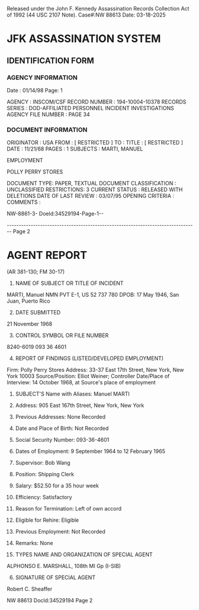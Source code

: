 Released under the John F. Kennedy
Assassination Records Collection Act of
1992 (44 USC 2107 Note). Case#:NW
88613 Date: 03-18-2025

# JFK ASSASSINATION SYSTEM
## IDENTIFICATION FORM

### AGENCY INFORMATION

Date : 01/14/98
Page: 1

AGENCY : INSCOM/CSF
RECORD NUMBER : 194-10004-10378
RECORDS SERIES : DOD-AFFILIATED PERSONNEL INCIDENT INVESTIGATIONS
AGENCY FILE NUMBER : PAGE 34

### DOCUMENT INFORMATION

ORIGINATOR : USA
FROM : [ RESTRICTED ]
TO :
TITLE : [ RESTRICTED ]
DATE : 11/21/68
PAGES : 1
SUBJECTS : MARTI, MANUEL

EMPLOYMENT

POLLY PERRY STORES

DOCUMENT TYPE: PAPER, TEXTUAL DOCUMENT
CLASSIFICATION : UNCLASSIFIED
RESTRICTIONS: 3
CURRENT STATUS : RELEASED WITH DELETIONS
DATE OF LAST REVIEW : 03/07/95
OPENING CRITERIA :
COMMENTS :

NW-8861-3- Doeld:34529194-Page-1--


-------------------------------------------------------------------------------- Page 2

# AGENT REPORT
(AR 381-130; FM 30-17)

1. NAME OF SUBJECT OR TITLE OF INCIDENT

MARTI, Manuel NMN
PVT E-1, US 52 737 780
DPOB: 17 May 1946, San Juan, Puerto Rico

2. DATE SUBMITTED

21 November 1968

3. CONTROL SYMBOL OR FILE NUMBER

8240-6019
093 36 4601

4. REPORT OF FINDINGS (LISTED/DEVELOPED EMPLOYMENT)

Firm: Polly Perry Stores
Address: 33-37 East 17th Street, New York, New York 10003
Source/Position: Elliot Weiner; Controller
Date/Place of Interview: 14 October 1968, at Source's place of employment

1. SUBJECT'S Name with Aliases: Manuel MARTI

2. Address: 905 East 167th Street, New York, New York

3. Previous Addresses: None Recorded

4. Date and Place of Birth: Not Recorded

5. Social Security Number: 093-36-4601

6. Dates of Employment: 9 September 1964 to 12 February 1965

7. Supervisor: Bob Wang

8. Position: Shipping Clerk

9. Salary: $52.50 for a 35 hour week

10. Efficiency: Satisfactory

11. Reason for Termination: Left of own accord

12. Eligible for Rehire: Eligible

13. Previous Employment: Not Recorded

14. Remarks: None


5. TYPES NAME AND ORGANIZATION OF SPECIAL AGENT

ALPHONSO E. MARSHALL, 108th MI Gp (I-SIB)

6. SIGNATURE OF SPECIAL AGENT

Robert C. Sheaffer

NW 88613 Docld:34529194 Page 2
